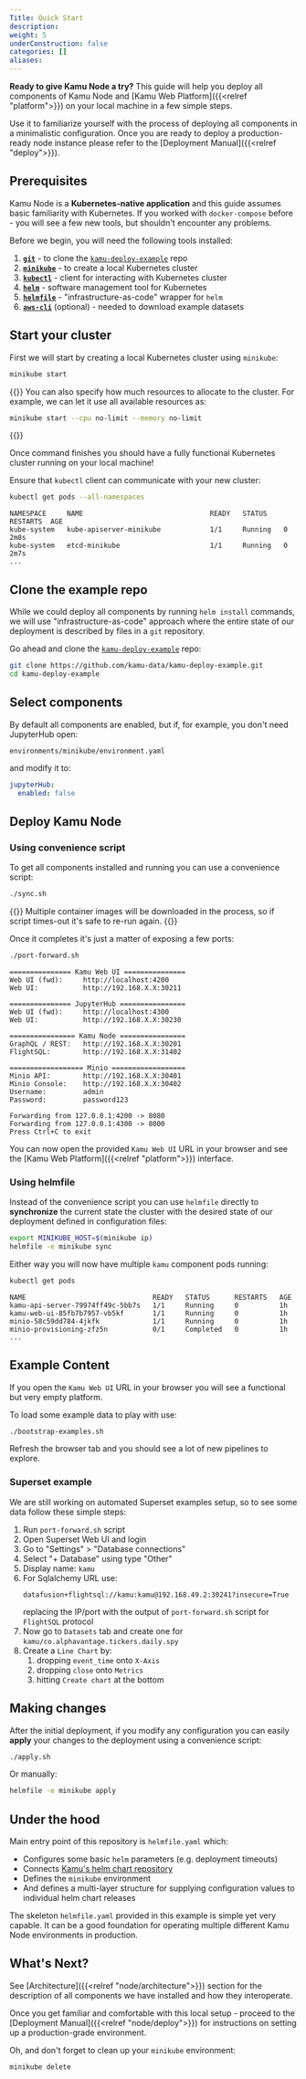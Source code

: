 ```yaml
---
Title: Quick Start
description:
weight: 5
underConstruction: false
categories: []
aliases:
---
```


**Ready to give Kamu Node a try?** This guide will help you deploy all components of Kamu Node and [Kamu Web Platform]({{<relref "platform">}}) on your local machine in a few simple steps.

Use it to familiarize yourself with the process of deploying all components in a minimalistic configuration. Once you are ready to deploy a production-ready node instance please refer to the [Deployment Manual]({{<relref "deploy">}}).


## Prerequisites
Kamu Node is a **Kubernetes-native application** and this guide assumes basic familiarity with Kubernetes. If you worked with `docker-compose` before - you will see a few new tools, but shouldn't encounter any problems.

Before we begin, you will need the following tools installed:
1. [**`git`**](https://git-scm.com/) - to clone the [`kamu-deploy-example`](https://github.com/kamu-data/kamu-deploy-example) repo
2. [**`minikube`**](https://minikube.sigs.k8s.io/docs/) - to create a local Kubernetes cluster
3. [**`kubectl`**](https://kubernetes.io/docs/reference/kubectl/) - client for interacting with Kubernetes cluster
4. [**`helm`**](https://helm.sh/) - software management tool for Kubernetes
5. [**`helmfile`**](https://helmfile.readthedocs.io) - "infrastructure-as-code" wrapper for `helm`
6. [**`aws-cli`**](https://aws.amazon.com/cli/) (optional) - needed to download example datasets


## Start your cluster
First we will start by creating a local Kubernetes cluster using `minikube`:
```sh
minikube start
```

{{<info>}}
You can also specify how much resources to allocate to the cluster. For example, we can let it use all available resources as:
```sh
minikube start --cpu no-limit --memory no-limit
```

{{</info>}}

Once command finishes you should have a fully functional Kubernetes cluster running on your local machine!

Ensure that `kubectl` client can communicate with your new cluster:

```sh
kubectl get pods --all-namespaces
```
```
NAMESPACE     NAME                               READY   STATUS    RESTARTS  AGE
kube-system   kube-apiserver-minikube            1/1     Running   0         2m8s
kube-system   etcd-minikube                      1/1     Running   0         2m7s
...
```


## Clone the example repo
While we could deploy all components by running `helm install` commands, we will use "infrastructure-as-code" approach where the entire state of our deployment is described by files in a `git` repository.

Go ahead and clone the [`kamu-deploy-example`](https://github.com/kamu-data/kamu-deploy-example) repo:
```sh
git clone https://github.com/kamu-data/kamu-deploy-example.git
cd kamu-deploy-example
```

## Select components
By default all components are enabled, but if, for example, you don't need JupyterHub open:
```
environments/minikube/environment.yaml
```
and modify it to:
```yaml
jupyterHub:
  enabled: false
```

## Deploy Kamu Node

### Using convenience script
To get all components installed and running you can use a convenience script:
```sh
./sync.sh
```

{{<warning>}}
Multiple container images will be downloaded in the process, so if script times-out it's safe to re-run again.
{{</warning>}}

Once it completes it's just a matter of exposing a few ports:

```sh
./port-forward.sh
```
```
=============== Kamu Web UI ===============
Web UI (fwd):     http://localhost:4200
Web UI:           http://192.168.X.X:30211

=============== JupyterHub ================
Web UI (fwd):     http://localhost:4300
Web UI:           http://192.168.X.X:30230

================ Kamu Node ================
GraphQL / REST:   http://192.168.X.X:30201
FlightSQL:        http://192.168.X.X:31402

================== Minio ==================
Minio API:        http://192.168.X.X:30401
Minio Console:    http://192.168.X.X:30402
Username:         admin
Password:         password123

Forwarding from 127.0.0.1:4200 -> 8080
Forwarding from 127.0.0.1:4300 -> 8000
Press Ctrl+C to exit
```

You can now open the provided `Kamu Web UI` URL in your browser and see the [Kamu Web Platform]({{<relref "platform">}}) interface.


### Using helmfile
Instead of the convenience script you can use `helmfile` directly to **synchronize** the current state the cluster with the desired state of our deployment defined in configuration files:
```sh
export MINIKUBE_HOST=$(minikube ip)
helmfile -e minikube sync
```

Either way you will now have multiple `kamu` component pods running:

```sh
kubectl get pods
```
```
NAME                               READY   STATUS      RESTARTS   AGE
kamu-api-server-79974ff49c-5bb7s   1/1     Running     0          1h
kamu-web-ui-85fb7b7957-vb5kf       1/1     Running     0          1h
minio-58c59dd784-4jkfk             1/1     Running     0          1h
minio-provisioning-zfz5n           0/1     Completed   0          1h
...
```

## Example Content
If you open the `Kamu Web UI` URL in your browser you will see a functional but very empty platform.

To load some example data to play with use:
```sh
./bootstrap-examples.sh
```

Refresh the browser tab and you should see a lot of new pipelines to explore.

### Superset example
We are still working on automated Superset examples setup, so to see some data follow these simple steps:
1. Run `port-forward.sh` script
2. Open Superset Web UI and login
3. Go to "Settings" > "Database connections"
4. Select "+ Database" using type "Other"
5. Display name: `kamu`
6. For Sqlalchemy URL use:
   ```
   datafusion+flightsql://kamu:kamu@192.168.49.2:30241?insecure=True
   ```
   replacing the IP/port with the output of `port-forward.sh` script for `FlightSQL` protocol
7. Now go to `Datasets` tab and create one for `kamu/co.alphavantage.tickers.daily.spy`
8. Create a `Line Chart` by:
   1. dropping `event_time` onto `X-Axis`
   2. dropping `close` onto `Metrics`
   3. hitting `Create chart` at the bottom


## Making changes
After the initial deployment, if you modify any configuration you can easily **apply** your changes to the deployment using a convenience script:
```sh
./apply.sh
```
Or manually:
```sh
helmfile -e minikube apply
```


## Under the hood
Main entry point of this repository is `helmfile.yaml` which:
- Configures some basic `helm` parameters (e.g. deployment timeouts)
- Connects [Kamu's helm chart repository](https://artifacthub.io/packages/search?org=kamu)
- Defines the `minikube` environment
- And defines a multi-layer structure for supplying configuration values to individual helm chart releases

The skeleton `helmfile.yaml` provided in this example is simple yet very capable. It can be a good foundation for operating multiple different Kamu Node environments in production.


## What's Next?
See [Architecture]({{<relref "node/architecture">}}) section for the description of all components we have installed and how they interoperate.

Once you get familiar and comfortable with this local setup - proceed to the [Deployment Manual]({{<relref "node/deploy">}}) for instructions on setting up a production-grade environment.

Oh, and don't forget to clean up your `minikube` environment:
```sh
minikube delete
```
